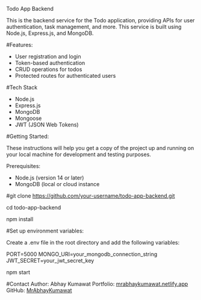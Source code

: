 Todo App Backend

This is the backend service for the Todo application, providing APIs for user authentication, task management, and more. This service is built using Node.js, Express.js, and MongoDB.

#Features:
- User registration and login
- Token-based authentication
- CRUD operations for todos
- Protected routes for authenticated users

#Tech Stack
- Node.js
- Express.js
- MongoDB
- Mongoose
- JWT (JSON Web Tokens)

#Getting Started:

These instructions will help you get a copy of the project up and running on your local machine for development and testing purposes.

Prerequisites:
- Node.js (version 14 or later)
- MongoDB (local or cloud instance

#git clone https://github.com/your-username/todo-app-backend.git

cd todo-app-backend

npm install

#Set up environment variables:

Create a .env file in the root directory and add the following variables:

PORT=5000
MONGO_URI=your_mongodb_connection_string
JWT_SECRET=your_jwt_secret_key

npm start

#Contact
Author: Abhay Kumawat
Portfolio: [mrabhaykumawat.netlify.app](https://mrabhaykumawat.netlify.app/)
GitHub: [MrAbhayKumawat](https://github.com/MrAbhayKumawat/)
